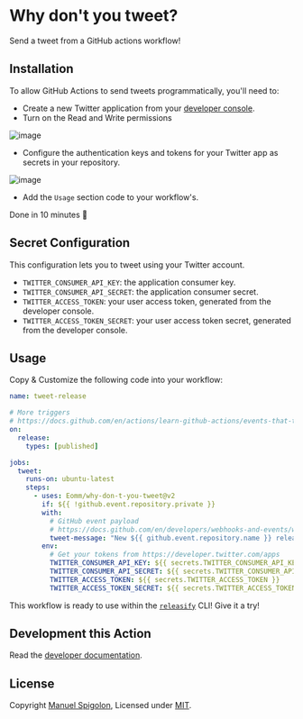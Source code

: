 # Why don't you tweet?

Send a tweet from a GitHub actions workflow!

## Installation

To allow GitHub Actions to send tweets programmatically, you'll need to:

- Create a new Twitter application from your [developer console](https://developer.twitter.com/apps).
- Turn on the Read and Write permissions

![image](https://user-images.githubusercontent.com/11404065/142760622-1207c238-b66c-4893-8810-6fa6b69b4dd4.png)

- Configure the authentication keys and tokens for your Twitter app as secrets in your repository.

![image](https://user-images.githubusercontent.com/11404065/142760644-eceaeb26-7dbd-4b79-8918-82ad30b5a492.png)

- Add the `Usage` section code to your workflow's.

Done in 10 minutes 🎉

## Secret Configuration

This configuration lets you to tweet using your Twitter account.

- `TWITTER_CONSUMER_API_KEY`: the application consumer key.
- `TWITTER_CONSUMER_API_SECRET`: the application consumer secret.
- `TWITTER_ACCESS_TOKEN`: your user access token, generated from the developer console.
- `TWITTER_ACCESS_TOKEN_SECRET`: your user access token secret, generated from the developer console.

## Usage

Copy & Customize the following code into your workflow:

```yml
name: tweet-release

# More triggers
# https://docs.github.com/en/actions/learn-github-actions/events-that-trigger-workflows#release
on:
  release:
    types: [published]

jobs:
  tweet:
    runs-on: ubuntu-latest
    steps:
      - uses: Eomm/why-don-t-you-tweet@v2
        if: ${{ !github.event.repository.private }}
        with:
          # GitHub event payload
          # https://docs.github.com/en/developers/webhooks-and-events/webhooks/webhook-events-and-payloads#release
          tweet-message: "New ${{ github.event.repository.name }} release ${{ github.event.release.tag_name }}! Try it will it is HOT! ${{ github.event.release.html_url }} #nodejs #release"
        env:
          # Get your tokens from https://developer.twitter.com/apps
          TWITTER_CONSUMER_API_KEY: ${{ secrets.TWITTER_CONSUMER_API_KEY }}
          TWITTER_CONSUMER_API_SECRET: ${{ secrets.TWITTER_CONSUMER_API_SECRET }}
          TWITTER_ACCESS_TOKEN: ${{ secrets.TWITTER_ACCESS_TOKEN }}
          TWITTER_ACCESS_TOKEN_SECRET: ${{ secrets.TWITTER_ACCESS_TOKEN_SECRET }}
```

This workflow is ready to use within the [`releasify`](https://github.com/fastify/releasify) CLI!
Give it a try!

## Development this Action

Read the [developer documentation](https://github.com/actions/javascript-action#package-for-distribution).

## License

Copyright [Manuel Spigolon](https://github.com/Eomm), Licensed under [MIT](./LICENSE).
